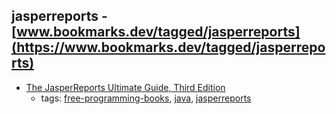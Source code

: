 jasperreports - [www.bookmarks.dev/tagged/jasperreports](https://www.bookmarks.dev/tagged/jasperreports)
---
* [The JasperReports Ultimate Guide, Third Edition](http://jasperreports.sourceforge.net/JasperReports-Ultimate-Guide-3.pdf)
    * tags: [free-programming-books](../tagged/free-programming-books.md), [java](../tagged/java.md), [jasperreports](../tagged/jasperreports.md)
